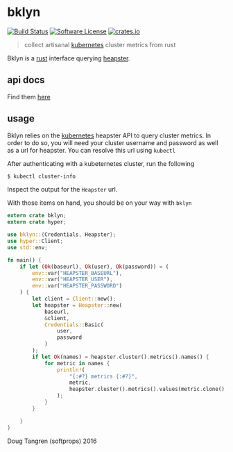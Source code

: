 # bklyn

[![Build Status](https://travis-ci.org/softprops/bklyn.svg?branch=master)](https://travis-ci.org/softprops/bklyn) [![Software License](https://img.shields.io/badge/license-MIT-brightgreen.svg)](LICENSE) [![crates.io](http://meritbadge.herokuapp.com/bklyn)](https://crates.io/crates/bklyn)

> collect artisanal [kubernetes](http://kubernetes.io/) cluster metrics from rust

Bklyn is a [rust](https://www.rust-lang.org/) interface querying [heapster](https://github.com/kubernetes/heapster).

## api docs

Find them [here](https://softprops.github.io/bklyn)

## usage

Bklyn relies on the [kubernetes](http://kubernetes.io/) heapster API to query cluster metrics. In order to do so, you will need your cluster username and password as well as a url for heapster. You can resolve this url using `kubectl`

After authenticating with a kubeternetes cluster, run the following

```bash
$ kubectl cluster-info
```

Inspect the output for the `Heapster` url.

With those items on hand, you should be on your way with `bklyn`

```rust
extern crate bklyn;
extern crate hyper;

use bklyn::{Credentials, Heapster};
use hyper::Client;
use std::env;

fn main() {
    if let (Ok(baseurl), Ok(user), Ok(password)) = (
        env::var("HEAPSTER_BASEURL"),
        env::var("HEAPSTER_USER"),
        env::var("HEAPSTER_PASSWORD")
    ) {
        let client = Client::new();
        let heapster = Heapster::new(
            baseurl,
            &client,
            Credentials::Basic(
                user,
                password
            )
        );
        if let Ok(names) = heapster.cluster().metrics().names() {
            for metric in names {
                println!(
                    "{:#?} metrics {:#?}",
                    metric,
                    heapster.cluster().metrics().values(metric.clone(), &Default::default())
                );
            }
        }

    }
}
```

Doug Tangren (softprops) 2016
